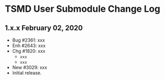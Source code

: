 TSMD User Submodule Change Log
==============================

1.x.x February 02, 2020
----------------------

- Bug #2361: xxx
- Enh #2643: xxx
- Chg #1820: xxx
  - `xxx`
  - `xxx`
- New #3029: xxx
- Initial release.
